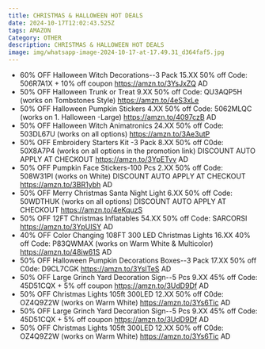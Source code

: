 ```yaml
---
title: CHRISTMAS & HALLOWEEN HOT DEALS
date: 2024-10-17T12:02:43.525Z
tags: AMAZON
Category: OTHER
description: CHRISTMAS & HALLOWEEN HOT DEALS
image: img/whatsapp-image-2024-10-17-at-17.49.31_d364faf5.jpg
---
```

* 60% OFF Halloween Witch Decorations--3 Pack
  15.XX
  50% off Code: 506R7A1X + 10% off coupon
  https://amzn.to/3YsJxZQ    AD
* 50% OFF Halloween Trunk or Treat
  9.XX
  50% off Code: QU3AQP5H (works on Tombstones Style)
  https://amzn.to/4eS3xLe
* 50% OFF Halloween Pumpkin Stickers
  4.XX
  50% off Code: 5062MLQC (works on 1. Halloween -Large)
  https://amzn.to/4097czB   AD
* 50% OFF Halloween Witch Animatronics
  24.XX
  50% off Code: 503DL67U (works on all options)
  https://amzn.to/3Ae3utP
* 50% OFF Embroidery Starters Kit -3 Pack
  8.XX
  50% off C0de: 50X8A7P4 (works on all options in the promotion link)
  DISCOUNT AUTO APPLY AT CHECKOUT
  https://amzn.to/3YpETvv   AD
* 50% OFF Pumpkin Face Stickers-100 Pcs
  2.XX
  50% off Code: 508W31PI (works on White)
  DISCOUNT AUTO APPLY AT CHECKOUT
  https://amzn.to/3BR1ybh   AD
* 50% OFF Merry Christmas Santa Night Light
  6.XX
  50% off Code: 50WDTHUK (works on all options)
  DISCOUNT AUTO APPLY AT CHECKOUT
  https://amzn.to/4eKquzS
* 50% OFF 12FT Christmas Inflatables
  54.XX
  50% off Code: SARCORSI
  https://amzn.to/3YpUISY   AD
* 40% OFF Color Changing 108FT 300 LED Christmas Lights
  16.XX
  40% off Code: P83QWMAX (works on Warm White & Multicolor)
  https://amzn.to/48iw61S   AD
* 50% OFF Halloween Pumpkin Decorations Boxes--3 Pack
  17.XX
  50% off C0de: D9CL7CGK
  https://amzn.to/3YsITeS   AD
* 50% OFF Large Grinch Yard Decoration Sign--5 Pcs
  9.XX
  45% off Code: 45D51CQX + 5% off coupon
  https://amzn.to/3UdD9Df  AD
* 50% OFF Christmas Lights 105ft 300LED
  12.XX
  50% off C0de: OZ4Q9Z2W (works on Warm White)
  https://amzn.to/3Ys6Tic   AD
* 50% OFF Large Grinch Yard Decoration Sign--5 Pcs
  9.XX
  45% off Code: 45D51CQX + 5% off coupon
  https://amzn.to/3UdD9Df  AD
* 50% OFF Christmas Lights 105ft 300LED
  12.XX
  50% off C0de: OZ4Q9Z2W (works on Warm White)
  https://amzn.to/3Ys6Tic   AD